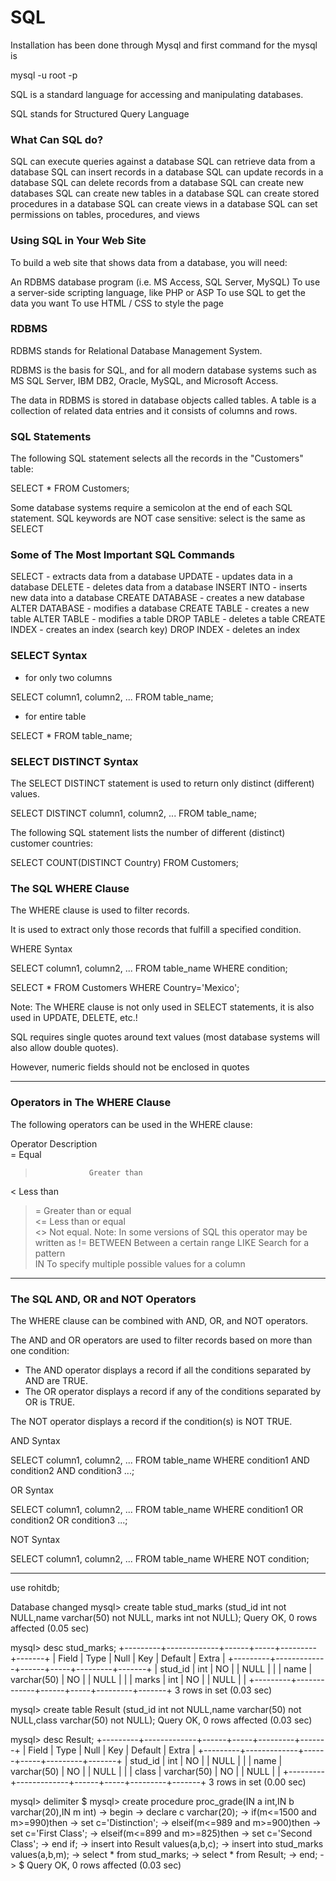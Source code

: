 # SQL

Installation has been done through Mysql 
and first command for the mysql is 

mysql -u root -p

SQL is a standard language for accessing and manipulating databases.

SQL stands for Structured Query Language

### What Can SQL do?

SQL can execute queries against a database
SQL can retrieve data from a database
SQL can insert records in a database
SQL can update records in a database
SQL can delete records from a database
SQL can create new databases
SQL can create new tables in a database
SQL can create stored procedures in a database
SQL can create views in a database
SQL can set permissions on tables, procedures, and views

### Using SQL in Your Web Site

To build a web site that shows data from a database, you will need:

An RDBMS database program (i.e. MS Access, SQL Server, MySQL)
To use a server-side scripting language, like PHP or ASP
To use SQL to get the data you want
To use HTML / CSS to style the page

### RDBMS

RDBMS stands for Relational Database Management System.

RDBMS is the basis for SQL, and for all modern database systems such as MS SQL Server, IBM DB2, Oracle, MySQL, and Microsoft Access.

The data in RDBMS is stored in database objects called tables. A table is a collection of related data entries and it consists of columns and rows.

### SQL Statements

The following SQL statement selects all the records in the "Customers" table:

SELECT * FROM Customers;

Some database systems require a semicolon at the end of each SQL statement.
SQL keywords are NOT case sensitive: select is the same as SELECT

### Some of The Most Important SQL Commands

SELECT - extracts data from a database
UPDATE - updates data in a database
DELETE - deletes data from a database
INSERT INTO - inserts new data into a database
CREATE DATABASE - creates a new database
ALTER DATABASE - modifies a database
CREATE TABLE - creates a new table
ALTER TABLE - modifies a table
DROP TABLE - deletes a table
CREATE INDEX - creates an index (search key)
DROP INDEX - deletes an index

### SELECT Syntax

- for only two columns 

SELECT column1, column2, ...
FROM table_name;

- for entire table 

SELECT * FROM table_name;

### SELECT DISTINCT Syntax

The SELECT DISTINCT statement is used to return only distinct (different) values.

SELECT DISTINCT column1, column2, ...
FROM table_name;

The following SQL statement lists the number of different (distinct) customer countries:

SELECT COUNT(DISTINCT Country) FROM Customers;

### The SQL WHERE Clause
The WHERE clause is used to filter records.

It is used to extract only those records that fulfill a specified condition.

WHERE Syntax

SELECT column1, column2, ...
FROM table_name
WHERE condition;

SELECT * FROM Customers
WHERE Country='Mexico';

Note: The WHERE clause is not only used in SELECT statements, it is also used in UPDATE, DELETE, etc.!  

SQL requires single quotes around text values (most database systems will also allow double quotes).

However, numeric fields should not be enclosed in quotes

_______________________________________________________________________

### Operators in The WHERE Clause

The following operators can be used in the WHERE clause:                                           

Operator	    Description	                                                                                                                                                                                                                    
=              	Equal	                                                                            
>	              Greater than	                                                                    
<	              Less than	                      
>=	            Greater than or equal	
<=	            Less than or equal	
<>	            Not equal. Note: In some versions of SQL this operator may be written as !=	
BETWEEN	        Between a certain range	
LIKE	          Search for a pattern	
IN	            To specify multiple possible values for a column

_____________________________________________________________________

### The SQL AND, OR and NOT Operators

The WHERE clause can be combined with AND, OR, and NOT operators.

The AND and OR operators are used to filter records based on more than one condition:
- The AND operator displays a record if all the conditions separated by AND are TRUE.
- The OR operator displays a record if any of the conditions separated by OR is TRUE.

The NOT operator displays a record if the condition(s) is NOT TRUE.

AND Syntax

SELECT column1, column2, ...
FROM table_name
WHERE condition1 AND condition2 AND condition3 ...;

OR Syntax

SELECT column1, column2, ...
FROM table_name
WHERE condition1 OR condition2 OR condition3 ...;

NOT Syntax

SELECT column1, column2, ...
FROM table_name
WHERE NOT condition;

_____________________________________________________________________

use rohitdb;

Database changed
mysql> create table stud_marks (stud_id int not NULL,name varchar(50) not NULL, marks int not NULL);
Query OK, 0 rows affected (0.05 sec)

mysql> desc stud_marks;
+---------+-------------+------+-----+---------+-------+
| Field   | Type        | Null | Key | Default | Extra |
+---------+-------------+------+-----+---------+-------+
| stud_id | int         | NO   |     | NULL    |       |
| name    | varchar(50) | NO   |     | NULL    |       |
| marks   | int         | NO   |     | NULL    |       |
+---------+-------------+------+-----+---------+-------+
3 rows in set (0.03 sec)

mysql> create table Result (stud_id int not NULL,name varchar(50) not NULL,class varchar(50) not NULL);
Query OK, 0 rows affected (0.03 sec)

mysql> desc Result;
+---------+-------------+------+-----+---------+-------+
| Field   | Type        | Null | Key | Default | Extra |
+---------+-------------+------+-----+---------+-------+
| stud_id | int         | NO   |     | NULL    |       |
| name    | varchar(50) | NO   |     | NULL    |       |
| class   | varchar(50) | NO   |     | NULL    |       |
+---------+-------------+------+-----+---------+-------+
3 rows in set (0.00 sec)

mysql> delimiter $
mysql> create procedure proc_grade(IN a int,IN b varchar(20),IN m int)
    -> begin
    -> declare c varchar(20);
    -> if(m<=1500 and m>=990)then
    -> set c='Distinction';
    -> elseif(m<=989 and m>=900)then
    -> set c='First Class';
    -> elseif(m<=899 and m>=825)then
    -> set c='Second Class';
    -> end if;
    -> insert into Result values(a,b,c);
    -> insert into stud_marks values(a,b,m);
    -> select * from stud_marks;
    -> select * from Result;
    -> end;
    -> $
Query OK, 0 rows affected (0.03 sec)

